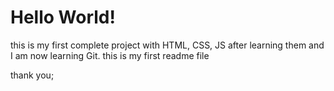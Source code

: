 # Hello World!

this is my first complete project with HTML, CSS, JS after learning them
and I am now learning Git. this is my first readme file

thank you;